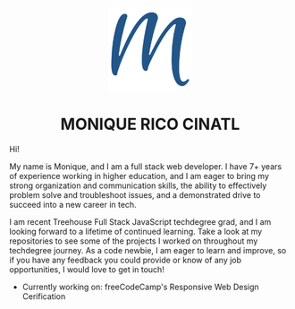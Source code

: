 <p align='center'>
    <img alt='favicon' src='https://github.com/DevMo-13/DevMo-13/blob/master/android-chrome-512x512.png' width='150' />
</p>
<h1 align='center'>
  	MONIQUE RICO CINATL
</h1>

Hi!

My name is Monique, and I am a full stack web developer. I have 7+ years of experience working in higher education, and I am eager to bring my strong organization and communication skills, the ability to effectively problem solve and troubleshoot issues, and a demonstrated drive to succeed into a new career in tech.

I am recent Treehouse Full Stack JavaScript techdegree grad, and I am looking forward to a lifetime of continued learning. Take a look at my repositories to see some of the projects I worked on throughout my techdegree journey. As a code newbie, I am eager to learn and improve, so if you have any feedback you could provide or know of any job opportunities, I would love to get in touch!

- Currently working on: freeCodeCamp's Responsive Web Design Cerification


<!--
**DevMo-13/DevMo-13** is a ✨ _special_ ✨ repository because its `README.md` (this file) appears on your GitHub profile.

Here are some ideas to get you started:

- 🔭 I’m currently working on ...
- 🌱 I’m currently learning ...
- 👯 I’m looking to collaborate on ...
- 🤔 I’m looking for help with ...
- 💬 Ask me about ...
- 📫 How to reach me: ...
- 😄 Pronouns: ...
- ⚡ Fun fact: ...

-->
